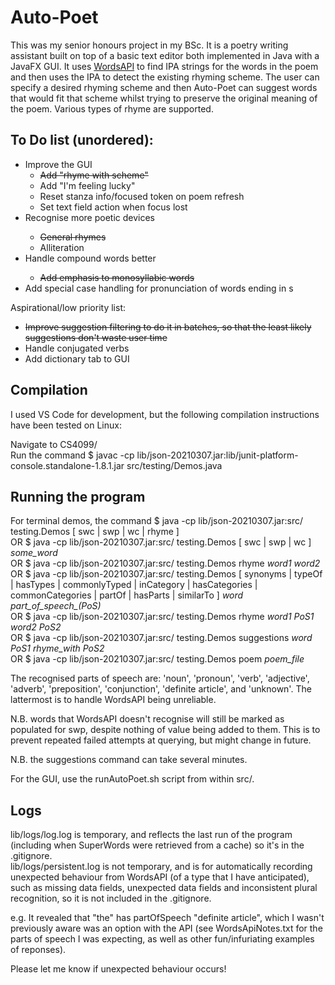 # Auto-Poet 
This was my senior honours project in my BSc. It is a poetry writing assistant built on top of a basic text editor both implemented in Java with a JavaFX GUI. It uses [WordsAPI](https://www.wordsapi.com/) to find IPA strings for the words in the poem and then uses the IPA to detect the existing rhyming scheme. The user can specify a desired rhyming scheme and then Auto-Poet can suggest words that would fit that scheme whilst trying to preserve the original meaning of the poem. Various types of rhyme are supported. 

## To Do list (unordered): 
<ul>
    <li>Improve the GUI
        <ul>
            <li><s>Add "rhyme with scheme"</s></li>
            <li>Add "I'm feeling lucky"</li>
            <li>Reset stanza info/focused token on poem refresh</li>
            <li>Set text field action when focus lost</li>
        </ul>
    </li>
    <li>Recognise more poetic devices</li>
        <ul>
            <li><s>General rhymes</s></li>
            <li>Alliteration</li>
        </ul>
    <li>Handle compound words better</li>
        <ul>
            <li><s>Add emphasis to monosyllabic words</s></li>
        </ul>
    </li>
    <li>Add special case handling for pronunciation of words ending in s</li>
</ul>

Aspirational/low priority list: 
<ul>
    <li><s>Improve suggestion filtering to do it in batches, so that the least likely suggestions don't waste user time</s></li>
    <li>Handle conjugated verbs</li>
    <li>Add dictionary tab to GUI</li>
</ul>

## Compilation 
I used VS Code for development, but the following compilation instructions have been tested on Linux: 

Navigate to CS4099/ <br>
Run the command $ javac -cp lib/json-20210307.jar:lib/junit-platform-console.standalone-1.8.1.jar  src/testing/Demos.java <br>

## Running the program 
For terminal demos, the command $ java -cp lib/json-20210307.jar:src/ testing.Demos \[ swc | swp | wc | rhyme \] <br>
            OR  $ java -cp lib/json-20210307.jar:src/ testing.Demos \[ swc | swp | wc \] *some_word*  <br>
            OR  $ java -cp lib/json-20210307.jar:src/ testing.Demos rhyme *word1* *word2*  <br> 
            OR  $ java -cp lib/json-20210307.jar:src/ testing.Demos \[ synonyms | typeOf | hasTypes | commonlyTyped | inCategory | hasCategories | commonCategories | partOf | hasParts | similarTo \] *word* *part_of_speech_(PoS)*  <br>
            OR  $ java -cp lib/json-20210307.jar:src/ testing.Demos rhyme *word1* *PoS1* *word2* *PoS2*  <br>
            OR  $ java -cp lib/json-20210307.jar:src/ testing.Demos suggestions *word* *PoS1* *rhyme_with* *PoS2*  <br>
            OR  $ java -cp lib/json-20210307.jar:src/ testing.Demos poem *poem_file*  <br>

<p>The recognised parts of speech are: 'noun', 'pronoun', 'verb', 'adjective', 'adverb', 'preposition', 'conjunction', 'definite article', and 'unknown'. The lattermost is to handle WordsAPI being unreliable.</p>
<p>N.B. words that WordsAPI doesn't recognise will still be marked as populated for swp, despite nothing of value being added to them. This is to prevent repeated failed attempts at querying, but might change in future. </p>
<p>N.B. the suggestions command can take several minutes. </p></s>

For the GUI, use the runAutoPoet.sh script from within src/. 

## Logs 
lib/logs/log.log is temporary, and reflects the last run of the program (including when SuperWords were retrieved from a cache) so it's in the .gitignore.  
lib/logs/persistent.log is not temporary, and is for automatically recording unexpected behaviour from WordsAPI (of a type that I have anticipated), such as missing data fields, unexpected data fields and inconsistent plural recognition, so it is not included in the .gitignore. 

e.g. It revealed that "the" has partOfSpeech "definite article", which I wasn't previously aware was an option with the API (see WordsApiNotes.txt for the parts of speech I was expecting, as well as other fun/infuriating examples of reponses). 

Please let me know if unexpected behaviour occurs! 
